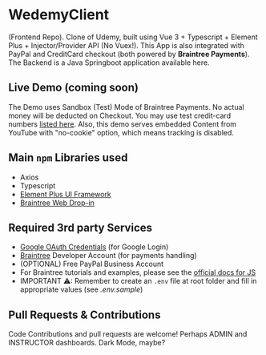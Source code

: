 # WedemyClient

(Frontend Repo). Clone of Udemy, built using Vue 3 + Typescript + Element Plus + Injector/Provider API (No Vuex!).
This App is also integrated with PayPal and CreditCard checkout (both powered by **Braintree Payments**).
 The Backend is a Java Springboot application available here.

## Live Demo (coming soon)

The Demo uses Sandbox (Test) Mode of Braintree Payments. No actual money will be deducted on Checkout. You may use test
credit-card numbers [listed here](https://developer.paypal.com/braintree/docs/guides/credit-cards/testing-go-live/java).
Also, this demo serves embedded Content from YouTube with "no-cookie" option, which means tracking is disabled.

## Main `npm` Libraries used

- Axios
- Typescript
- [Element Plus UI Framework](https://element-plus.org/en-US/)
- [Braintree Web Drop-in](https://www.npmjs.com/package/braintree-web-drop-in)

## Required 3rd party Services

- [Google OAuth Credentials](https://console.developers.google.com/apis/credentials) (for Google Login)
- [Braintree](https://developer.paypal.com/braintree/docs) Developer Account (for payments handling)
- (OPTIONAL) Free PayPal Business Account
- For Braintree tutorials and examples, please see
  the [official docs for JS](https://developer.paypal.com/braintree/docs/guides/drop-in/setup-and-integration/javascript/v3)
- IMPORTANT ⚠: Remember to create an `.env` file at root folder and fill in appropriate values (see _.env.sample_)

## Pull Requests & Contributions

Code Contributions and pull requests are welcome! Perhaps ADMIN and INSTRUCTOR dashboards. Dark Mode, maybe?
